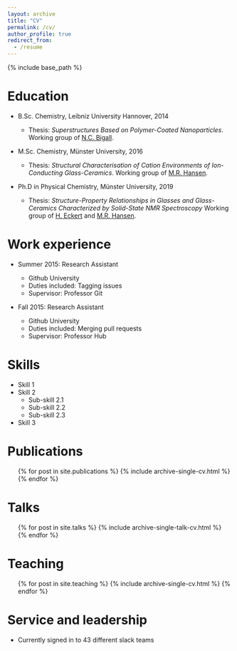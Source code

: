 ```yaml
---
layout: archive
title: "CV"
permalink: /cv/
author_profile: true
redirect_from:
  - /resume
---
```


{% include base_path %}

Education
======
* B.Sc. Chemistry, Leibniz University Hannover, 2014
  * Thesis: *Superstructures Based on Polymer-Coated Nanoparticles*. Working group of [N.C. Bigall](https://www.pci.uni-hannover.de/en/research/research-groups/bigall-group/).

* M.Sc. Chemistry, Münster University, 2016
  * Thesis: *Structural Characterisation of Cation Environments of Ion-Conducting Glass-Ceramics*. Working group of [M.R. Hansen](https://www.uni-muenster.de/Chemie.pc/forschung/hansen/group/index.html).

* Ph.D in Physical Chemistry, Münster University, 2019
  * Thesis: *Structure-Property Relationships in Glasses and Glass-Ceramics Characterized by Solid-State NMR Spectroscopy* Working group of [H. Eckert](http://www.ifsc.usp.br/lemaf/) and [M.R. Hansen](https://www.uni-muenster.de/Chemie.pc/forschung/hansen/group/index.html).

Work experience
======
* Summer 2015: Research Assistant
  * Github University
  * Duties included: Tagging issues
  * Supervisor: Professor Git

* Fall 2015: Research Assistant
  * Github University
  * Duties included: Merging pull requests
  * Supervisor: Professor Hub
  
Skills
======
* Skill 1
* Skill 2
  * Sub-skill 2.1
  * Sub-skill 2.2
  * Sub-skill 2.3
* Skill 3

Publications
======
  <ul>{% for post in site.publications %}
    {% include archive-single-cv.html %}
  {% endfor %}</ul>
  
Talks
======
  <ul>{% for post in site.talks %}
    {% include archive-single-talk-cv.html %}
  {% endfor %}</ul>
  
Teaching
======
  <ul>{% for post in site.teaching %}
    {% include archive-single-cv.html %}
  {% endfor %}</ul>
  
Service and leadership
======
* Currently signed in to 43 different slack teams
